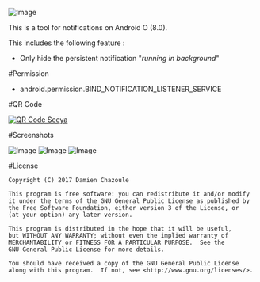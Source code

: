 ![Image](https://raw.githubusercontent.com/MrDoomy/Seeya/master/dev/images/seeya.png)

This is a tool for notifications on Android O (8.0).

This includes the following feature :
- Only hide the persistent notification "*running in background*"

#Permission

- android.permission.BIND_NOTIFICATION_LISTENER_SERVICE

#QR Code

<a href="https://play.google.com/store/apps/details?id=com.doomy.seeya">
  <img alt="QR Code Seeya"
       src="https://raw.githubusercontent.com/MrDoomy/Seeya/master/dev/images/qrcode.png" />
</a>

#Screenshots

![Image](https://raw.githubusercontent.com/MrDoomy/Seeya/master/dev/screenshots/bullhead_1_small.png)
![Image](https://raw.githubusercontent.com/MrDoomy/Seeya/master/dev/screenshots/bullhead_2_small.png)
![Image](https://raw.githubusercontent.com/MrDoomy/Seeya/master/dev/screenshots/bullhead_3_small.png)

#License

    Copyright (C) 2017 Damien Chazoule

    This program is free software: you can redistribute it and/or modify
    it under the terms of the GNU General Public License as published by
    the Free Software Foundation, either version 3 of the License, or
    (at your option) any later version.

    This program is distributed in the hope that it will be useful,
    but WITHOUT ANY WARRANTY; without even the implied warranty of
    MERCHANTABILITY or FITNESS FOR A PARTICULAR PURPOSE.  See the
    GNU General Public License for more details.

    You should have received a copy of the GNU General Public License
    along with this program.  If not, see <http://www.gnu.org/licenses/>.
